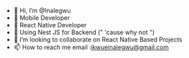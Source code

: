 - 👋 Hi, I’m @Inalegwu
- 👀 Mobile Developer
- 🌱 React Native Developer
- 🌱 Using Nest JS for Backend (" 'cause why not ")
- 💞️ I’m looking to collaborate on React Native Based Projects
- 📫 How to reach me email :ikwueinalegwu@gmail.com

<!---
Inalegwu/Inalegwu is a ✨ special ✨ repository because its `README.md` (this file) appears on your GitHub profile.
You can click the Preview link to take a look at your changes.
--->
